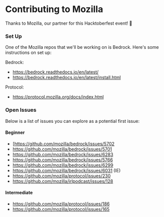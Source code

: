 # Contributing to Mozilla

Thanks to Mozilla, our partner for this Hacktoberfest event! 🦊

### Set Up

One of the Mozilla repos that we'll be working on is Bedrock. Here's some instructions on set up:

Bedrock:
- https://bedrock.readthedocs.io/en/latest/
- https://bedrock.readthedocs.io/en/latest/install.html

Protocol:
- https://protocol.mozilla.org/docs/index.html

### Open Issues

Below is a list of issues you can explore as a potential first issue:

#### Beginner

- [https://github.com/mozilla/bedrock/issues/5702
- https://github.com/mozilla/bedrock/issues/5701 
- https://github.com/mozilla/bedrock/issues/6283 
- https://github.com/mozilla/bedrock/issues/5766
- https://github.com/mozilla/bedrock/issues/6299
- https://github.com/mozilla/bedrock/issues/6031 (IE)
- https://github.com/mozilla/protocol/issues/230 
- https://github.com/mozilla/irlpodcast/issues/128

#### Intermediate

- https://github.com/mozilla/protocol/issues/186 
- https://github.com/mozilla/protocol/issues/165 
